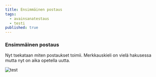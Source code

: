 ```yaml
---
title: Ensimmäinen postaus
tags:
  - avainsanatestaus
  - testi
published: true
---
```



### Ensimmäinen postaus
Nyt tsekataan miten postaukset toimii. Merkkauskieli on vielä hakusessa mutta nyt on aika opetella uutta.


![test](http://i.imgur.com/WWCgxX9.jpg)

